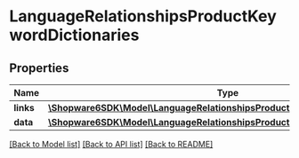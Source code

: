 # LanguageRelationshipsProductKeywordDictionaries

## Properties
Name | Type | Description | Notes
------------ | ------------- | ------------- | -------------
**links** | [**\Shopware6SDK\Model\LanguageRelationshipsProductKeywordDictionariesLinks**](LanguageRelationshipsProductKeywordDictionariesLinks.md) |  | [optional] 
**data** | [**\Shopware6SDK\Model\LanguageRelationshipsProductKeywordDictionariesData[]**](LanguageRelationshipsProductKeywordDictionariesData.md) |  | [optional] 

[[Back to Model list]](../../README.md#documentation-for-models) [[Back to API list]](../../README.md#documentation-for-api-endpoints) [[Back to README]](../../README.md)

